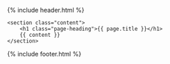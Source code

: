 {% include header.html %}
<div class="search container">

<!-- /main content -->

	<section class="content">
		<h1 class="page-heading">{{ page.title }}</h1>
		{{ content }}
	</section>

</div> <!-- container -->

{% include footer.html %}
